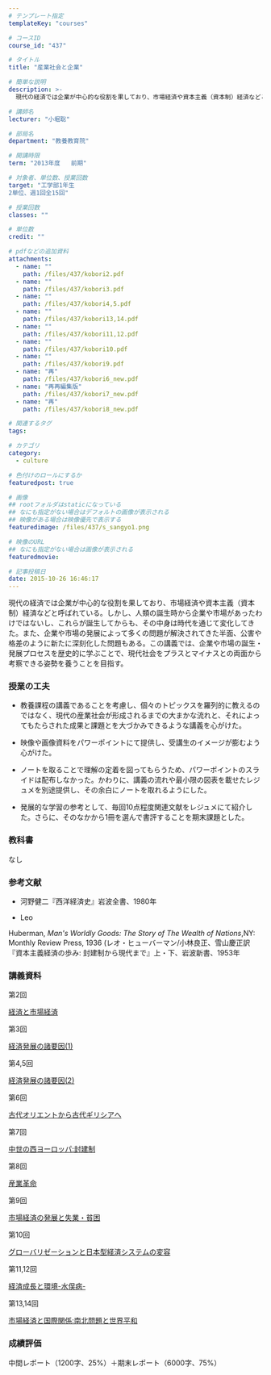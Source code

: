 ```yaml
---
# テンプレート指定
templateKey: "courses"

# コースID
course_id: "437"

# タイトル
title: "産業社会と企業"

# 簡単な説明
description: >-
  現代の経済では企業が中心的な役割を果しており、市場経済や資本主義（資本制）経済などと呼ばれている。しかし、人類の誕生時から企業や市場があったわけではないし、これらが誕生してからも、その中身は時代を通じ...

# 講師名
lecturer: "小堀聡"

# 部局名
department: "教養教育院"

# 開講時限
term: "2013年度	前期"

# 対象者、単位数、授業回数
target: "工学部1年生
2単位、週1回全15回"

# 授業回数
classes: ""

# 単位数
credit: ""

# pdfなどの追加資料
attachments: 
  - name: "" 
    path: /files/437/kobori2.pdf
  - name: "" 
    path: /files/437/kobori3.pdf
  - name: "" 
    path: /files/437/kobori4,5.pdf
  - name: "" 
    path: /files/437/kobori13,14.pdf
  - name: "" 
    path: /files/437/kobori11,12.pdf
  - name: "" 
    path: /files/437/kobori10.pdf
  - name: "" 
    path: /files/437/kobori9.pdf
  - name: "再" 
    path: /files/437/kobori6_new.pdf
  - name: "再再編集版" 
    path: /files/437/kobori7_new.pdf
  - name: "再" 
    path: /files/437/kobori8_new.pdf

# 関連するタグ
tags:

# カテゴリ
category:
  - culture

# 色付けのロールにするか
featuredpost: true

# 画像
## rootフォルダはstaticになっている
## なにも指定がない場合はデフォルトの画像が表示される
## 映像がある場合は映像優先で表示する
featuredimage: /files/437/s_sangyo1.png

# 映像のURL
## なにも指定がない場合は画像が表示される
featuredmovie: 

# 記事投稿日
date: 2015-10-26 16:46:17
---
```


現代の経済では企業が中心的な役割を果しており、市場経済や資本主義（資本制）経済などと呼ばれている。しかし、人類の誕生時から企業や市場があったわけではないし、これらが誕生してからも、その中身は時代を通じて変化してきた。また、企業や市場の発展によって多くの問題が解決されてきた半面、公害や格差のように新たに深刻化した問題もある。この講義では、企業や市場の誕生・発展プロセスを歴史的に学ぶことで、現代社会をプラスとマイナスとの両面から考察できる姿勢を養うことを目指す。

### 授業の工夫

* 教養課程の講義であることを考慮し、個々のトピックスを羅列的に教えるのではなく、現代の産業社会が形成されるまでの大まかな流れと、それによってもたらされた成果と課題とを大づかみできるような講義を心がけた。

* 映像や画像資料をパワーポイントにて提供し、受講生のイメージが膨むよう心がけた。

* ノートを取ることで理解の定着を図ってもらうため、パワーポイントのスライドは配布しなかった。かわりに、講義の流れや最小限の図表を載せたレジュメを別途提供し、その余白にノートを取れるようにした。

* 発展的な学習の参考として、毎回10点程度関連文献をレジュメにて紹介した。さらに、そのなかから1冊を選んで書評することを期末課題とした。

### 教科書

なし

### 参考文献

* 河野健二『西洋経済史』岩波全書、1980年

* Leo

Huberman, _Man's Worldly Goods: The Story of The Wealth of Nations_,NY: Monthly Review Press, 1936 (レオ・ヒューバーマン/小林良正、雪山慶正訳『資本主義経済の歩み: 封建制から現代まで』上・下、岩波新書、1953年

### 講義資料

第2回

[経済と市場経済](/files/437/kobori2.pdf) 

第3回

[経済発展の諸要因(1)](/files/437/kobori3.pdf) 

第4,5回

[経済発展の諸要因(2)](/files/437/kobori4,5.pdf) 

第6回

[古代オリエントから古代ギリシアへ](/files/437/kobori6_new.pdf) 

第7回

[中世の西ヨーロッパ:封建制](/files/437/kobori7_new.pdf) 

第8回

[産業革命](/files/437/kobori8_new.pdf) 

第9回

[市場経済の発展と失業・貧困](/files/437/kobori9.pdf) 

第10回

[グローバリゼーションと日本型経済システムの変容](/files/437/kobori10.pdf) 

第11,12回

[経済成長と環境-水俣病-](/files/437/kobori11,12.pdf) 

第13,14回

[市場経済と国際関係:南北問題と世界平和](/files/437/kobori13,14.pdf) 

### 成績評価

中間レポート（1200字、25%）＋期末レポート（6000字、75%）

